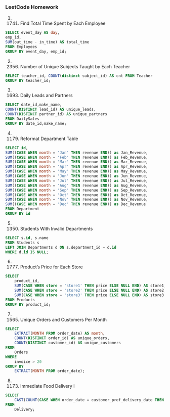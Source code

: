 ### LeetCode Homework
1. 1741. Find Total Time Spent by Each Employee
```sql
SELECt event_day AS day,
emp_id, 
SUM(out_time - in_time) AS total_time 
FROM Employees
GROUP BY event_day, emp_id;
```
2. 2356. Number of Unique Subjects Taught by Each Teacher
```sql
SELECT teacher_id, COUNT(distinct subject_id) AS cnt FROM Teacher 
GROUP BY teacher_id;
```
3. 1693. Daily Leads and Partners
```sql
SELECT date_id,make_name,
COUNT(DISTINCT lead_id) AS unique_leads,
COUNT(DISTINCT partner_id) AS unique_partners
FROM DailySales 
GROUP BY date_id,make_name;
```
4. 1179. Reformat Department Table
```sql
SELECT id,
SUM((CASE WHEN month = 'Jan' THEN revenue END)) as Jan_Revenue,
SUM((CASE WHEN month = 'Feb' THEN revenue END)) as Feb_Revenue,
SUM((CASE WHEN month = 'Mar' THEN revenue END)) as Mar_Revenue,
SUM((CASE WHEN month = 'Apr' THEN revenue END)) as Apr_Revenue,
SUM((CASE WHEN month = 'May' THEN revenue END)) as May_Revenue,
SUM((CASE WHEN month = 'Jun' THEN revenue END)) as Jun_Revenue,
SUM((CASE WHEN month = 'Jul' THEN revenue END)) as Jul_Revenue,
SUM((CASE WHEN month = 'Aug' THEN revenue END)) as Aug_Revenue,
SUM((CASE WHEN month = 'Sep' THEN revenue END)) as Sep_Revenue,
SUM((CASE WHEN month = 'Oct' THEN revenue END)) as Oct_Revenue,
SUM((CASE WHEN month = 'Nov' THEN revenue END)) as Nov_Revenue,
SUM((CASE WHEN month = 'Dec' THEN revenue END)) as Dec_Revenue
FROM Department
GROUP BY id
```
5. 1350. Students With Invalid Departments
```sql
SELECT s.id, s.name
FROM Students s
LEFT JOIN Departments d ON s.department_id = d.id
WHERE d.id IS NULL;
```
6. 1777. Product’s Price for Each Store
```sql
SELECT
    product_id,
    SUM(CASE WHEN store = 'store1' THEN price ELSE NULL END) AS store1,
    SUM(CASE WHEN store = 'store2' THEN price ELSE NULL END) AS store2,
    SUM(CASE WHEN store = 'store3' THEN price ELSE NULL END) AS store3
FROM Products
GROUP BY product_id;
```
7. 1565. Unique Orders and Customers Per Month
```sql
SELECT
    EXTRACT(MONTH FROM order_date) AS month,
    COUNT(DISTINCT order_id) AS unique_orders,
    COUNT(DISTINCT customer_id) AS unique_customers
FROM
    Orders
WHERE
    invoice > 20
GROUP BY
    EXTRACT(MONTH FROM order_date);
```
8. 1173. Immediate Food Delivery I
```sql
SELECT
    CAST(COUNT(CASE WHEN order_date = customer_pref_delivery_date THEN 1 END) * 100.0 / COUNT(*) AS DECIMAL(10, 2)) AS immediate_delivery_ratio
FROM
    Delivery;
```